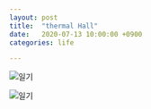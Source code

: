 ```yaml
---
layout: post
title:  "thermal Hall"
date:   2020-07-13 10:00:00 +0900
categories: life

---
```



![일기]({{site.baseurl}}/images/2020-07-13.png)

![일기]({{site.baseurl}}/images/2020-07-13-2.png)
